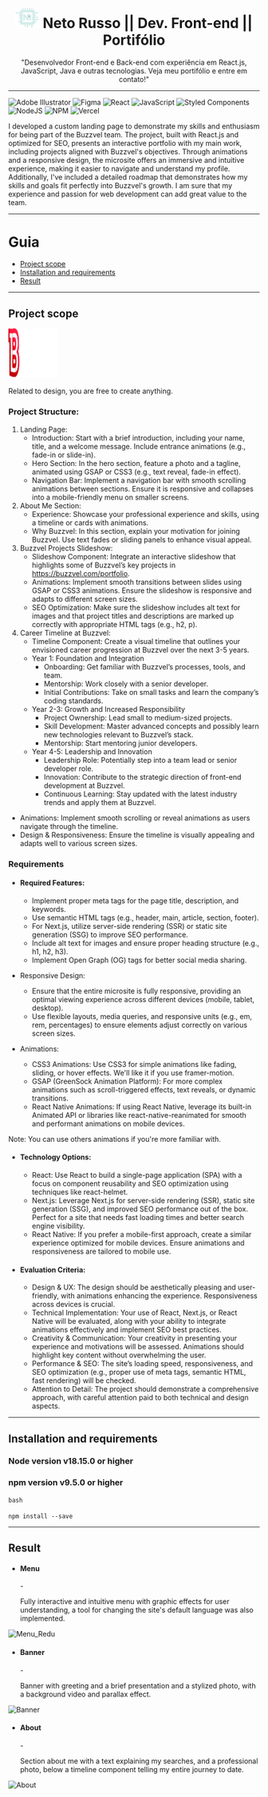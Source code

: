 <h1 align='center'> <a href="https://buzzvel-neto-russo.vercel.app/"  target="_blank"><img src="./public/Favicon.png" width="48" heigth="48"></a> Neto Russo || Dev. Front-end || Portifólio</h1>
<p align='center'>"Desenvolvedor Front-end e Back-end com experiência em React.js, JavaScript, Java e outras tecnologias. Veja meu portifólio e entre em contato!"</p>

__________________________________________________________________________________________________________________________________________________

![Adobe Illustrator](https://img.shields.io/badge/adobe%20illustrator-%23FF9A00.svg?style=for-the-badge&logo=adobe%20illustrator&logoColor=white) ![Figma](https://img.shields.io/badge/figma-%23F24E1E.svg?style=for-the-badge&logo=figma&logoColor=white) ![React](https://img.shields.io/badge/react-%2320232a.svg?style=for-the-badge&logo=react&logoColor=%2361DAFB) ![JavaScript](https://img.shields.io/badge/javascript-%23323330.svg?style=for-the-badge&logo=javascript&logoColor=%23F7DF1E) ![Styled Components](https://img.shields.io/badge/styled--components-DB7093?style=for-the-badge&logo=styled-components&logoColor=white) ![NodeJS](https://img.shields.io/badge/node.js-6DA55F?style=for-the-badge&logo=node.js&logoColor=white) ![NPM](https://img.shields.io/badge/NPM-%23CB3837.svg?style=for-the-badge&logo=npm&logoColor=white) ![Vercel](https://img.shields.io/badge/vercel-%23000000.svg?style=for-the-badge&logo=vercel&logoColor=white)

<p>I developed a custom landing page to demonstrate my skills and enthusiasm for being part of the Buzzvel team. The project, built with React.js and optimized for SEO, presents an interactive portfolio with my main work, including projects aligned with Buzzvel's objectives. Through animations and a responsive design, the microsite offers an immersive and intuitive experience, making it easier to navigate and understand my profile. Additionally, I've included a detailed roadmap that demonstrates how my skills and goals fit perfectly into Buzzvel's growth. I am sure that my experience and passion for web development can add great value to the team.</p>

__________________________________________________________________________________________________________________________________________________

Guia
=====================================

 - [Project scope ](#Project-scope)
 - [Installation and requirements](#Installation-and-requirements)
 - [Result](#Result)

-----------------

<h2>Project scope</h2>
<img src="./src/Components/Buzzvel/assets/logo-light.svg" width="100" height="100">

<p>Related to design, you are free to create anything.</p>

<h3> Project Structure:</h3>

 1. Landing Page:
	- Introduction: Start with a brief introduction, including your name, title,
and a welcome message. Include entrance animations (e.g., fade-in or
slide-in).
	- Hero Section: In the hero section, feature a photo and a tagline,
animated using GSAP or CSS3 (e.g., text reveal, fade-in effect).
	- Navigation Bar: Implement a navigation bar with smooth scrolling
animations between sections. Ensure it is responsive and collapses into a
mobile-friendly menu on smaller screens.
2. About Me Section:
	- Experience: Showcase your professional experience and skills, using a
timeline or cards with animations.
	- Why Buzzvel: In this section, explain your motivation for joining
Buzzvel. Use text fades or sliding panels to enhance visual appeal.
3. Buzzvel Projects Slideshow:
	- Slideshow Component: Integrate an interactive slideshow that
highlights some of Buzzvel’s key projects in https://buzzvel.com/portfolio.
	- Animations: Implement smooth transitions between slides using GSAP
or CSS3 animations. Ensure the slideshow is responsive and adapts to
different screen sizes.
	- SEO Optimization: Make sure the slideshow includes alt text for images
and that project titles and descriptions are marked up correctly with
appropriate HTML tags (e.g., h2, p).
4. Career Timeline at Buzzvel:
	- Timeline Component: Create a visual timeline that outlines your
envisioned career progression at Buzzvel over the next 3-5 years.
	- Year 1: Foundation and Integration
		- Onboarding: Get familiar with Buzzvel’s processes, tools,
and team.
		- Mentorship: Work closely with a senior developer.
		- Initial Contributions: Take on small tasks and learn the
company’s coding standards. 
	- Year 2-3: Growth and Increased Responsibility
		- Project Ownership: Lead small to medium-sized projects.
		- Skill Development: Master advanced concepts and
possibly learn new technologies relevant to Buzzvel’s stack.
		- Mentorship: Start mentoring junior developers.
	- Year 4-5: Leadership and Innovation
		- Leadership Role: Potentially step into a team lead or
senior developer role.
		- Innovation: Contribute to the strategic direction of
front-end development at Buzzvel.
		- Continuous Learning: Stay updated with the latest
industry trends and apply them at Buzzvel.

- Animations: Implement smooth scrolling or reveal animations as users
navigate through the timeline.
- Design & Responsiveness: Ensure the timeline is visually appealing
and adapts well to various screen sizes.

<h3>Requirements</h3>

 - <h4> Required Features: </h4>
 
	- Implement proper meta tags for the page title, description, and keywords.
	- Use semantic HTML tags (e.g., header, main, article, section, footer).
	- For Next.js, utilize server-side rendering (SSR) or static site generation  (SSG) to improve SEO performance.
	- Include alt text for images and ensure proper heading structure (e.g., h1, h2, h3).
	- Implement Open Graph (OG) tags for better social media sharing.

- 	Responsive Design:
	- Ensure that the entire microsite is fully responsive, providing an optimal
viewing experience across different devices (mobile, tablet, desktop).
	- Use flexible layouts, media queries, and responsive units (e.g., em, rem,
percentages) to ensure elements adjust correctly on various screen sizes.

- Animations:
	- CSS3 Animations: Use CSS3 for simple animations like fading, sliding, or
hover effects. We'll like it if you use framer-motion.
	- GSAP (GreenSock Animation Platform): For more complex animations
such as scroll-triggered effects, text reveals, or dynamic transitions.
	- React Native Animations: If using React Native, leverage its built-in
Animated API or libraries like react-native-reanimated for smooth and
performant animations on mobile devices.	

Note: You can use others animations if you're more familiar with.

 - <h4> Technology Options: </h4>
		

	 - React: Use React to build a single-page application (SPA) with a   
   focus on component reusability and SEO optimization using techniques 
   like react-helmet.
	- Next.js: Leverage Next.js for server-side rendering (SSR), static site generation
(SSG), and improved SEO performance out of the box. Perfect for a site that needs
fast loading times and better search engine visibility.
	- React Native: If you prefer a mobile-first approach, create a similar experience
optimized for mobile devices. Ensure animations and responsiveness are tailored
to mobile use.

 - <h4> Evaluation Criteria: </h4>

	 - Design & UX: The design should be aesthetically pleasing and user-friendly,
with animations enhancing the experience. Responsiveness across devices is
crucial.
	- Technical Implementation: Your use of React, Next.js, or React Native will
be evaluated, along with your ability to integrate animations effectively and
implement SEO best practices.
	- Creativity & Communication: Your creativity in presenting your experience
and motivations will be assessed. Animations should highlight key content
without overwhelming the user.
	- Performance & SEO: The site’s loading speed, responsiveness, and SEO
optimization (e.g., proper use of meta tags, semantic HTML, fast rendering)
will be checked.
	- Attention to Detail: The project should demonstrate a comprehensive
approach, with careful attention paid to both technical and design aspects.

_______________________________________________________________________________________________

<h2>Installation and requirements</h2>

### Node version v18.15.0 or higher
### npm version v9.5.0 or higher

```
bash

npm install --save

```
_______________________________________________________________________________________________

<h2>Result</h2>

- <h4>Menu</h4>
	- <p>Fully interactive and intuitive menu with graphic effects for user understanding, a tool for changing the site's default language was also implemented.</p>
![Menu_Redu](https://github.com/user-attachments/assets/d17654f8-a12a-4702-8739-61b89e9242c3)

- <h4>Banner</h4>
	- <p>Banner with greeting and a brief presentation and a stylized photo, with a background video and parallax effect.</p>
![Banner](https://github.com/user-attachments/assets/0e0bb763-0f8f-4b4e-9aab-da70535dfdaf)

- <h4>About</h4>
	- <p>Section about me with a text explaining my searches, and a professional photo, below a timeline component telling my entire journey to date.</p>
![About](https://github.com/user-attachments/assets/eceac032-2716-4f44-8371-2f5f9e9bf23d)
